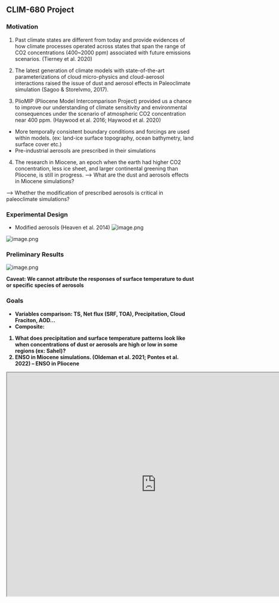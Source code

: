 ## CLIM-680 Project

### Motivation
1. Past climate states are different from today and provide evidences of how climate processes operated across states that span the range of CO2 concentrations (400~2000 ppm) associated with future emissions scenarios. (Tierney et al. 2020)

2. The latest generation of climate models with state-of-the-art parameterizations of cloud micro-physics and cloud-aerosol interactions raised the issue of dust and aerosol effects in Paleoclimate simulation (Sagoo & Storelvmo, 2017). 

3. PlioMIP (Pliocene Model Intercomparison Project) provided us a chance to improve our understanding of climate sensitivity and environmental consequences under the scenario of atmospheric CO2 concentration near 400 ppm. (Haywood et al. 2016; Haywood et al. 2020)
* More temporally consistent boundary conditions and forcings are used within models. (ex: land-ice surface topography, ocean bathymetry, land surface cover etc.) 
* Pre-industrial aerosols are prescribed in their simulations

4. The research in Miocene, an epoch when the earth had higher CO2 concentration, less ice sheet, and larger continental greening than Pliocene,  is still in progress.
--> What are the dust and aerosols effects in Miocene simulations?

--> Whether the modification of prescribed aerosols is critical in paleoclimate simulations?

### Experimental Design

* Modified aerosols (Heaven et al. 2014)
![image.png](attachment:ceee900f-5b31-4bef-a63d-5060403018e5.png)

![image.png](attachment:8bd9debb-e7a0-46da-8c77-5f57a43129b5.png)

### Preliminary Results
![image.png](attachment:80a647af-bb9e-4a46-a61d-2afbe1b1aecd.png)

<b>Caveat: We cannot attribute the responses of surface temperature to dust or specific species of aerosols 

### Goals
* Variables comparison: TS, Net flux (SRF, TOA), Precipitation, Cloud Fraciton, AOD…
* Composite: 
1. What does precipitation and surface temperature patterns look like when concentrations of dust or aerosols are high or low in some regions (ex: Sahel)? 
2. ENSO in Miocene simulations. (Oldeman et al. 2021; Pontes et al. 2022) – ENSO in Pliocene
<iframe src="https://nbviewer.org/github/ChenPoJu/clim680_project/blob/master/Assignment3/plot_3_composite.ipynb" width="800" height="600"></iframe>

